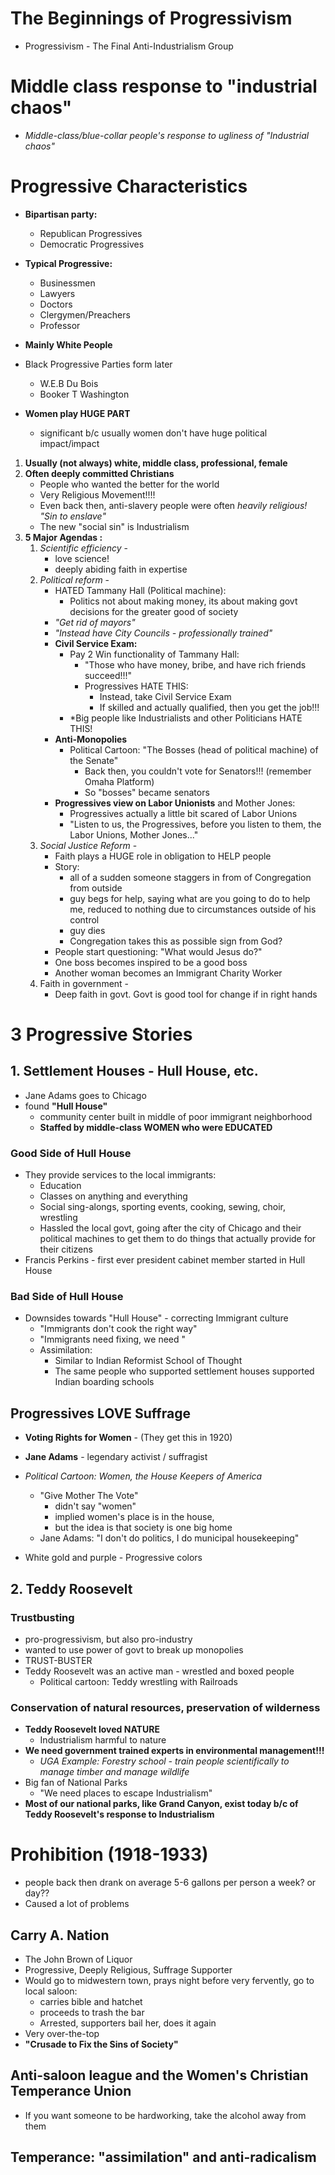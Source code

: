 # The Beginnings of Progressivism
- Progressivism - The Final Anti-Industrialism Group

# Middle class response to "industrial chaos"
- *Middle-class/blue-collar people's response to ugliness of "Industrial chaos"*
# Progressive Characteristics
- **Bipartisan party:**
	- Republican Progressives
	- Democratic Progressives

- **Typical Progressive:**
	- Businessmen
	- Lawyers
	- Doctors
	- Clergymen/Preachers
	- Professor
- **Mainly White People**

- Black Progressive Parties form later
	- W.E.B Du Bois
	- Booker T Washington

- **Women play HUGE PART**
	- significant b/c usually women don't have huge political impact/impact

1. **Usually (not always) white, middle class, professional, female**
2. **Often deeply committed Christians**
	- People who wanted the better for the world
	- Very Religious Movement!!!!
	- Even back then, anti-slavery people were often *heavily religious!* *"Sin to enslave"*
	- The new "social sin" is Industrialism
3. **5 Major Agendas :**
	1. *Scientific efficiency* -
		- love science!
		- deeply abiding faith in expertise
	2. *Political reform* -
		- HATED Tammany Hall (Political machine):
			- Politics not about making money, its about making govt decisions for the greater good of society
		- *"Get rid of mayors"*
		- *"Instead have City Councils - professionally trained"*
		- **Civil Service Exam:**
			- Pay 2 Win functionality of Tammany Hall:
				- "Those who have money, bribe, and have rich friends succeed!!!"
				- Progressives HATE THIS:
					- Instead, take Civil Service Exam
					- If skilled and actually qualified, then you get the job!!!
			- *Big people like Industrialists and other Politicians HATE THIS!
		- **Anti-Monopolies**
			- Political Cartoon: "The Bosses (head of political machine) of the Senate"
				- Back then, you couldn't vote for Senators!!! (remember Omaha Platform)
				- So "bosses" became senators
		- **Progressives view on Labor Unionists** and Mother Jones:
			- Progressives actually a little bit scared of Labor Unions
			- "Listen to us, the Progressives, before you listen to them, the Labor Unions, Mother Jones..."
	3. *Social Justice Reform* -
		- Faith plays a HUGE role in obligation to HELP people
		- Story:
			- all of a sudden someone staggers in from of Congregation from outside
			- guy begs for help, saying what are you going to do to help me, reduced to nothing due to circumstances outside of his control
			- guy dies
			- Congregation takes this as possible sign from God?
		- People start questioning: "What would Jesus do?"
		- One boss becomes inspired to be a good boss
		- Another woman becomes an Immigrant Charity Worker
	4. Faith in government -
		- Deep faith in govt. Govt is good tool for change if in right hands

# 3 Progressive Stories
## 1. Settlement Houses - Hull House, etc.
- Jane Adams goes to Chicago
- found **"Hull House"**
	- community center built in middle of poor immigrant neighborhood
	- **Staffed by middle-class WOMEN who were EDUCATED**

### Good Side of Hull House
- They provide services to the local immigrants:
	- Education
	- Classes on anything and everything
	- Social sing-alongs, sporting events, cooking, sewing, choir, wrestling
	- Hassled the local govt, going after the city of Chicago and their political machines to get them to do things that actually provide for their citizens
- Francis Perkins - first ever president cabinet member started in Hull House

### Bad Side of Hull House
- Downsides towards "Hull House" - correcting Immigrant culture
	- "Immigrants don't cook the right way"
	- "Immigrants need fixing, we need "
	- Assimilation:
		- Similar to Indian Reformist School of Thought
		- The same people who supported settlement houses supported Indian boarding schools

## Progressives LOVE Suffrage
- **Voting Rights for Women** - (They get this in 1920)
- **Jane Adams** - legendary activist / suffragist

- *Political Cartoon: Women, the House Keepers of America*
	- "Give Mother The Vote"
		- didn't say "women"
		- implied women's place is in the house,
		- but the idea is that society is one big home
	- Jane Adams: "I don't do politics, I do municipal housekeeping"

- White gold and purple - Progressive colors

## 2. Teddy Roosevelt
### Trustbusting
- pro-progressivism, but also pro-industry
- wanted to use power of govt to break up monopolies
- TRUST-BUSTER
- Teddy Roosevelt was an active man - wrestled and boxed people
	- Political cartoon: Teddy wrestling with Railroads

### Conservation of natural resources, preservation of wilderness
- **Teddy Roosevelt loved NATURE**
	- Industrialism harmful to nature
- **We need government trained experts in environmental management!!!**
	- *UGA Example: Forestry school - train people scientifically to manage timber and manage wildlife*
- Big fan of National Parks
	- "We need places to escape Industrialism"
- **Most of our national parks, like Grand Canyon, exist today b/c of Teddy Roosevelt's response to Industrialism**

# Prohibition (1918-1933)
- people back then drank on average 5-6 gallons per person a week? or day??
- Caused a lot of problems

## Carry A. Nation
- The John Brown of Liquor
- Progressive, Deeply Religious, Suffrage Supporter
- Would go to midwestern town, prays night before very fervently, go to local saloon:
	- carries bible and hatchet
	- proceeds to trash the bar
	- Arrested, supporters bail her, does it again
- Very over-the-top
- **"Crusade to Fix the Sins of Society"**
## Anti-saloon league and the Women's Christian Temperance Union
- If you want someone to be hardworking, take the alcohol away from them

## Temperance: "assimilation" and anti-radicalism

